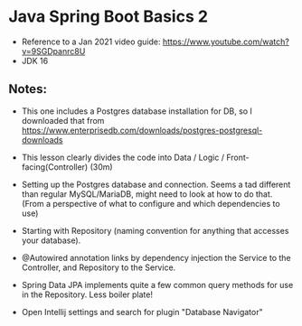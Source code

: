 # Java Spring Boot Basics 2

- Reference to a Jan 2021 video guide: https://www.youtube.com/watch?v=9SGDpanrc8U
- JDK 16

## Notes:
- This one includes a Postgres database installation for DB, so I downloaded that from https://www.enterprisedb.com/downloads/postgres-postgresql-downloads
- This lesson clearly divides the code into Data / Logic / Front-facing(Controller) (30m)
- Setting up the Postgres database and connection. Seems a tad different than regular MySQL/MariaDB, might need to look at how to do that. (From a perspective of what to configure and which dependencies to use)
- Starting with Repository (naming convention for anything that accesses your database).
- @Autowired annotation links by dependency injection the Service to the Controller, and Repository to the Service.
- Spring Data JPA implements quite a few common query methods for use in the Repository. Less boiler plate!

- Open Intellij settings and search for plugin "Database Navigator"